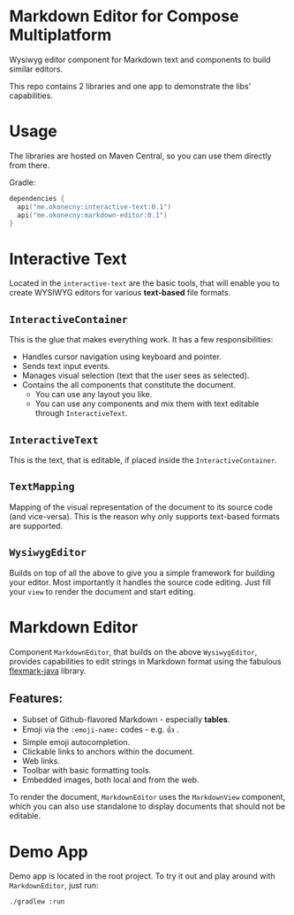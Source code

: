 # Markdown Editor for Compose Multiplatform

Wysiwyg editor component for Markdown text and components to build similar editors.

This repo contains 2 libraries and one app to demonstrate the libs' capabilities.

# Usage
The libraries are hosted on Maven Central, so you can use them directly from there.

Gradle:
```kotlin
dependencies {
  api("me.okonecny:interactive-text:0.1")
  api("me.okonecny:markdown-editor:0.1")
}
```

# Interactive Text

Located in the `interactive-text` are the basic tools, that will enable you to create WYSIWYG editors
for various **text-based** file formats.

## `InteractiveContainer`
This is the glue that makes everything work. It has a few responsibilities:
- Handles cursor navigation using keyboard and pointer.
- Sends text input events.
- Manages visual selection (text that the user sees as selected).
- Contains the all components that constitute the document.
  - You can use any layout you like.
  - You can use any components and mix them with text editable through `InteractiveText`.

## `InteractiveText`
This is the text, that is editable, if placed inside the `InteractiveContainer`.  

## `TextMapping`
Mapping of the visual representation of the document to its source code (and vice-versa).
This is the reason why only supports text-based formats are supported.

## `WysiwygEditor`
Builds on top of all the above to give you a simple framework for building your editor.
Most importantly it handles the source code editing. Just fill your `view` to render the document and start editing.

# Markdown Editor

Component `MarkdownEditor`, that builds on the above `WysiwygEditor`, provides capabilities to edit strings in Markdown
format using the fabulous [flexmark-java](https://github.com/vsch/flexmark-java) library.

## Features:
- Subset of Github-flavored Markdown - especially **tables**.
- Emoji via the `:emoji-name:` codes - e.g. :thumbsup: .
- Simple emoji autocompletion.
- Clickable links to anchors within the document.
- Web links.
- Toolbar with basic formatting tools.
- Embedded images, both local and from the web.

To render the document, `MarkdownEditor` uses the `MarkdownView` component, which you can also use standalone to display
documents that should not be editable.

# Demo App

Demo app is located in the root project. To try it out and play around with `MarkdownEditor`, just run:

```shell
./gradlew :run
```

